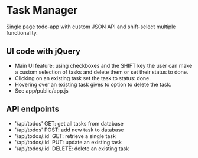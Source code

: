 # Task Manager
Single page todo-app with custom JSON API and shift-select multiple functionality.

## UI code with jQuery
- Main UI feature: using checkboxes and the SHIFT key the user can make a custom selection of tasks and delete them or set their status to done. 
- Clicking on an existing task set the task to status: done.
- Hovering over an existing task gives to option to delete the task.
- See app/public/app.js

## API endpoints
- '/api/todos' GET: get all tasks from database
- '/api/todos' POST: add new task to database
- '/api/todos/:id' GET: retrieve a single task 
- '/api/todos/:id' PUT: update an existing task
- '/api/todos/:id' DELETE: delete an existing task